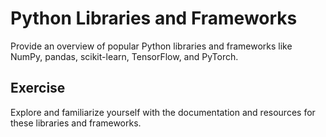 # Python Libraries and Frameworks

Provide an overview of popular Python libraries and frameworks like NumPy, pandas, scikit-learn, TensorFlow, and PyTorch.

## Exercise

Explore and familiarize yourself with the documentation and resources for these libraries and frameworks.
